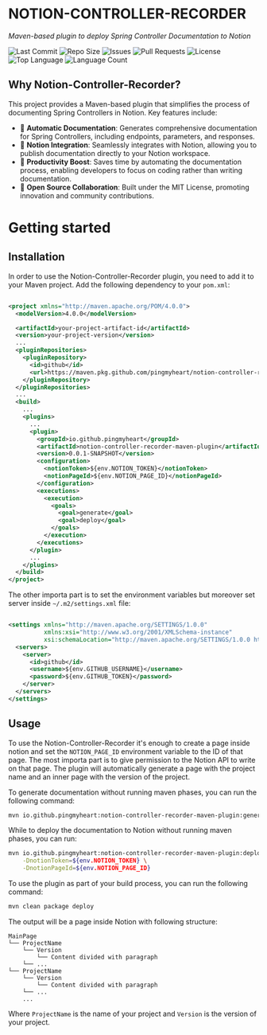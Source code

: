 # NOTION-CONTROLLER-RECORDER

*Maven-based plugin to deploy Spring Controller Documentation to Notion*

![Last Commit](https://img.shields.io/github/last-commit/pingmyheart/Notion-Controller-Recorder)
![Repo Size](https://img.shields.io/github/repo-size/pingmyheart/Notion-Controller-Recorder)
![Issues](https://img.shields.io/github/issues/pingmyheart/Notion-Controller-Recorder)
![Pull Requests](https://img.shields.io/github/issues-pr/pingmyheart/Notion-Controller-Recorder)
![License](https://img.shields.io/github/license/pingmyheart/Notion-Controller-Recorder)
![Top Language](https://img.shields.io/github/languages/top/pingmyheart/Notion-Controller-Recorder)
![Language Count](https://img.shields.io/github/languages/count/pingmyheart/Notion-Controller-Recorder)

## Why Notion-Controller-Recorder?

This project provides a Maven-based plugin that simplifies the process of documenting Spring Controllers in Notion. Key
features include:

- 📜 **Automatic Documentation**: Generates comprehensive documentation for Spring Controllers, including endpoints,
  parameters, and responses.
- 🔗 **Notion Integration**: Seamlessly integrates with Notion, allowing you to publish documentation directly to your
  Notion workspace.
- 🚀 **Productivity Boost**: Saves time by automating the documentation process, enabling developers to focus on coding
  rather than writing documentation.
- 🤝 **Open Source Collaboration**: Built under the MIT License, promoting innovation and community contributions.

# Getting started

## Installation

In order to use the Notion-Controller-Recorder plugin, you need to add it to your Maven project. Add the following
dependency to your `pom.xml`:

```xml

<project xmlns="http://maven.apache.org/POM/4.0.0">
  <modelVersion>4.0.0</modelVersion>

  <artifactId>your-project-artifact-id</artifactId>
  <version>your-project-version</version>
  ...
  <pluginRepositories>
    <pluginRepository>
      <id>github</id>
      <url>https://maven.pkg.github.com/pingmyheart/notion-controller-recorder</url>
    </pluginRepository>
  </pluginRepositories>
  ...
  <build>
    ...
    <plugins>
      ...
      <plugin>
        <groupId>io.github.pingmyheart</groupId>
        <artifactId>notion-controller-recorder-maven-plugin</artifactId>
        <version>0.0.1-SNAPSHOT</version>
        <configuration>
          <notionToken>${env.NOTION_TOKEN}</notionToken>
          <notionPageId>${env.NOTION_PAGE_ID}</notionPageId>
        </configuration>
        <executions>
          <execution>
            <goals>
              <goal>generate</goal>
              <goal>deploy</goal>
            </goals>
          </execution>
        </executions>
      </plugin>
      ...
    </plugins>
  </build>
</project>
```

The other importa part is to set the environment variables but moreover set server inside `~/.m2/settings.xml` file:

```xml

<settings xmlns="http://maven.apache.org/SETTINGS/1.0.0"
          xmlns:xsi="http://www.w3.org/2001/XMLSchema-instance"
          xsi:schemaLocation="http://maven.apache.org/SETTINGS/1.0.0 https://maven.apache.org/xsd/settings-1.0.0.xsd">
  <servers>
    <server>
      <id>github</id>
      <username>${env.GITHUB_USERNAME}</username>
      <password>${env.GITHUB_TOKEN}</password>
    </server>
  </servers>
</settings>
```

## Usage

To use the Notion-Controller-Recorder it's enough to create a page inside notion and set the `NOTION_PAGE_ID`
environment
variable to the ID of that page. The most importa part is to give permission to the Notion API to write on that page.
The plugin will automatically generate a page with the project name and an inner page with the version of the project.

To generate documentation without running maven phases, you can run the following command:

```bash
mvn io.github.pingmyheart:notion-controller-recorder-maven-plugin:generate
```

While to deploy the documentation to Notion without running maven phases, you can run:

```bash
mvn io.github.pingmyheart:notion-controller-recorder-maven-plugin:deploy \
    -DnotionToken=${env.NOTION_TOKEN} \
    -DnotionPageId=${env.NOTION_PAGE_ID}
```

To use the plugin as part of your build process, you can run the following command:

```bash
mvn clean package deploy
```

The output will be a page inside Notion with following structure:

```
MainPage
└── ProjectName
    └── Version
        └── Content divided with paragraph
    └── ...
└── ProjectName
    └── Version
        └── Content divided with paragraph
    └── ...
    ...
```

Where `ProjectName` is the name of your project and `Version` is the version of your project.